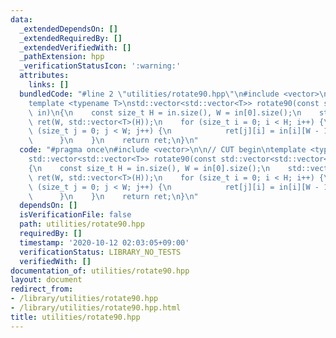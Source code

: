 ```yaml
---
data:
  _extendedDependsOn: []
  _extendedRequiredBy: []
  _extendedVerifiedWith: []
  _pathExtension: hpp
  _verificationStatusIcon: ':warning:'
  attributes:
    links: []
  bundledCode: "#line 2 \"utilities/rotate90.hpp\"\n#include <vector>\n\n// CUT begin\n\
    template <typename T>\nstd::vector<std::vector<T>> rotate90(const std::vector<std::vector<T>>&\
    \ in)\n{\n    const size_t H = in.size(), W = in[0].size();\n    std::vector<std::vector<T>>\
    \ ret(W, std::vector<T>(H));\n    for (size_t i = 0; i < H; i++) {\n        for\
    \ (size_t j = 0; j < W; j++) {\n            ret[j][i] = in[i][W - 1 - j];\n  \
    \      }\n    }\n    return ret;\n}\n"
  code: "#pragma once\n#include <vector>\n\n// CUT begin\ntemplate <typename T>\n\
    std::vector<std::vector<T>> rotate90(const std::vector<std::vector<T>>& in)\n\
    {\n    const size_t H = in.size(), W = in[0].size();\n    std::vector<std::vector<T>>\
    \ ret(W, std::vector<T>(H));\n    for (size_t i = 0; i < H; i++) {\n        for\
    \ (size_t j = 0; j < W; j++) {\n            ret[j][i] = in[i][W - 1 - j];\n  \
    \      }\n    }\n    return ret;\n}\n"
  dependsOn: []
  isVerificationFile: false
  path: utilities/rotate90.hpp
  requiredBy: []
  timestamp: '2020-10-12 02:03:05+09:00'
  verificationStatus: LIBRARY_NO_TESTS
  verifiedWith: []
documentation_of: utilities/rotate90.hpp
layout: document
redirect_from:
- /library/utilities/rotate90.hpp
- /library/utilities/rotate90.hpp.html
title: utilities/rotate90.hpp
---
```

